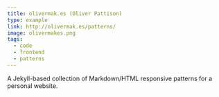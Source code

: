 ```yaml
---
title: olivermak.es (Oliver Pattison)
type: example
link: http://olivermak.es/patterns/
image: olivermakes.png
tags:
  - code
  - frontend
  - patterns
---
```


A Jekyll-based collection of Markdown/HTML responsive patterns for a personal website.
